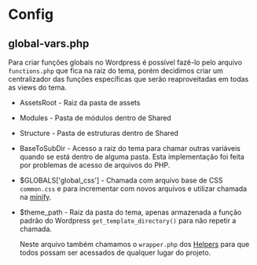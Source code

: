# Config

## global-vars.php

Para criar funções globais no Wordpress é possível fazê-lo pelo arquivo `functions.php` que fica na raiz do tema, porém decidimos criar um centralizador das funções específicas que serão reaproveitadas em todas as views do tema.

* AssetsRoot - Raiz da pasta de assets
* Modules - Pasta de módulos dentro de Shared
* Structure - Pasta de estruturas dentro de Shared
* BaseToSubDir - Acesso a raiz do tema para chamar outras variáveis quando se está dentro de alguma pasta. Esta implementação foi feita por problemas de acesso de arquivos do PHP.
* $GLOBALS['global_css'] - Chamada com arquivo base de CSS `common.css` e para incrementar com novos arquivos e utilizar chamada na [minify](https://bitbucket.org/danilo_riedel/wp-base-theme/issue/1/minify-css-e-js).
* $theme_path - Raiz da pasta do tema, apenas armazenada a função padrão do Wordpress `get_template_directory()` para não repetir a chamada.

	Neste arquivo também chamamos o `wrapper.php` dos [Helpers](https://bitbucket.org/danilo_riedel/wp-base-theme/src/506aaac54560c36912a5accaa37855af04d0e0f9/wp-content/themes/wp-base-theme/Helpers/) para que todos possam ser acessados de qualquer lugar do projeto.